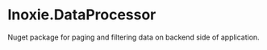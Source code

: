 # Inoxie.DataProcessor

Nuget package for paging and filtering data on backend side of application.
